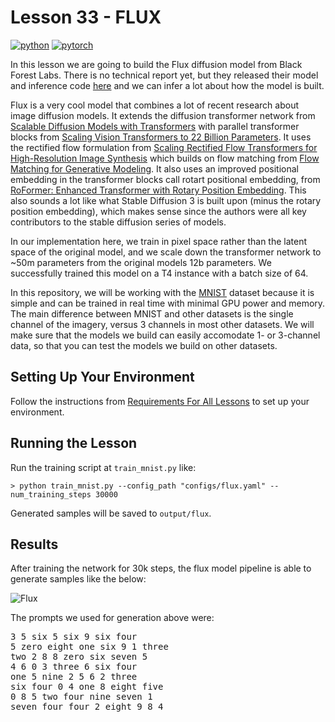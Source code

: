 # Lesson 33 - FLUX

[![python](https://img.shields.io/badge/Python-3.9-3776AB.svg?style=flat&logo=python&logoColor=white)](https://www.python.org)
[![pytorch](https://img.shields.io/badge/PyTorch-2.0.0-EE4C2C.svg?style=flat&logo=pytorch)](https://pytorch.org)

In this lesson we are going to build the Flux diffusion model from Black Forest Labs. There is no technical report yet, but they released their model and inference code [here](https://github.com/black-forest-labs/flux) and we can infer a lot about how the model is built.

Flux is a very cool model that combines a lot of recent research about image diffusion models. It extends the diffusion transformer network from [Scalable Diffusion Models with Transformers](https://arxiv.org/abs/2212.09748) with parallel transformer blocks from [Scaling Vision Transformers to 22 Billion Parameters](https://arxiv.org/abs/2302.05442). It uses the rectified flow formulation from [Scaling Rectified Flow Transformers for High-Resolution Image Synthesis](https://arxiv.org/abs/2403.03206) which builds on flow matching from [Flow Matching for Generative Modeling](https://arxiv.org/abs/2210.02747). It also uses an improved positional embedding in the transformer blocks call rotart positional embedding, from [RoFormer: Enhanced Transformer with Rotary Position Embedding](https://arxiv.org/abs/2104.09864). This also sounds a lot like what Stable Diffusion 3 is built upon (minus the rotary position embedding), which makes sense since the authors were all key contributors to the stable diffusion series of models.

In our implementation here, we train in pixel space rather than the latent space of the original model, and we scale down the transformer network to ~50m parameters from the original models 12b parameters. We successfully trained this model on a T4 instance with a batch size of 64.

In this repository, we will be working with the [MNIST](https://en.wikipedia.org/wiki/MNIST_database) dataset because it is simple and can be trained in real time with minimal GPU power and memory. The main difference between MNIST and other datasets is the single channel of the imagery, versus 3 channels in most other datasets. We will make sure that the models we build can easily accomodate 1- or 3-channel data, so that you can test the models we build on other datasets.

## Setting Up Your Environment

Follow the instructions from [Requirements For All Lessons](https://github.com/swookey-thinky/mindiffusion?tab=readme-ov-file#requirements-for-all-lessons) to set up your environment.

## Running the Lesson

Run the training script at `train_mnist.py` like:

```
> python train_mnist.py --config_path "configs/flux.yaml" --num_training_steps 30000
```

Generated samples will be saved to `output/flux`.

## Results

After training the network for 30k steps, the flux model pipeline is able to generate samples like the below:

![Flux](https://drive.google.com/uc?export=view&id=1_r8poe1SJxf8UtT4mmQaTT378m26hD-F)

The prompts we used for generation above were:

<pre>
3 5 six 5 six 9 six four 
5 zero eight one six 9 1 three 
two 2 8 8 zero six seven 5 
4 6 0 3 three 6 six four 
one 5 nine 2 5 6 2 three 
six four 0 4 one 8 eight five 
0 8 5 two four nine seven 1 
seven four four 2 eight 9 8 4 
</pre>
